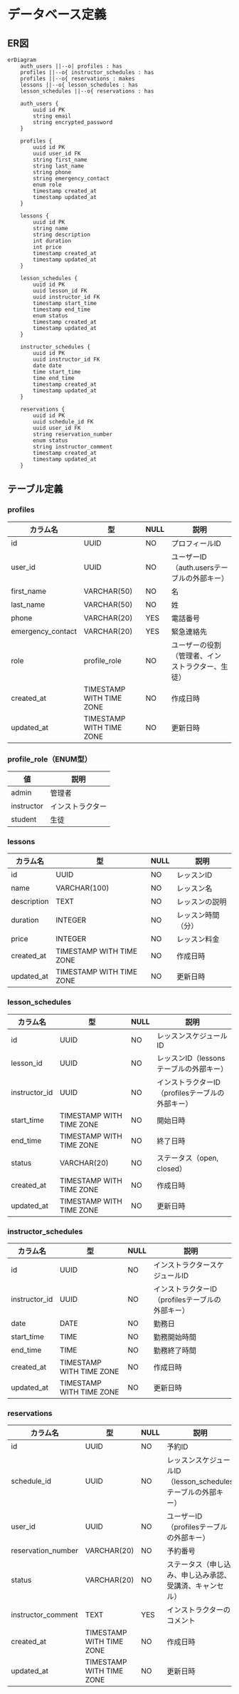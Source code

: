 # データベース定義

## ER図

```mermaid
erDiagram
    auth_users ||--o| profiles : has
    profiles ||--o{ instructor_schedules : has
    profiles ||--o{ reservations : makes
    lessons ||--o{ lesson_schedules : has
    lesson_schedules ||--o{ reservations : has

    auth_users {
        uuid id PK
        string email
        string encrypted_password
    }

    profiles {
        uuid id PK
        uuid user_id FK
        string first_name
        string last_name
        string phone
        string emergency_contact
        enum role
        timestamp created_at
        timestamp updated_at
    }

    lessons {
        uuid id PK
        string name
        string description
        int duration
        int price
        timestamp created_at
        timestamp updated_at
    }

    lesson_schedules {
        uuid id PK
        uuid lesson_id FK
        uuid instructor_id FK
        timestamp start_time
        timestamp end_time
        enum status
        timestamp created_at
        timestamp updated_at
    }

    instructor_schedules {
        uuid id PK
        uuid instructor_id FK
        date date
        time start_time
        time end_time
        timestamp created_at
        timestamp updated_at
    }

    reservations {
        uuid id PK
        uuid schedule_id FK
        uuid user_id FK
        string reservation_number
        enum status
        string instructor_comment
        timestamp created_at
        timestamp updated_at
    }
```

## テーブル定義

### profiles

| カラム名 | 型 | NULL | 説明 |
|----------|-----|------|------|
| id | UUID | NO | プロフィールID |
| user_id | UUID | NO | ユーザーID（auth.usersテーブルの外部キー） |
| first_name | VARCHAR(50) | NO | 名 |
| last_name | VARCHAR(50) | NO | 姓 |
| phone | VARCHAR(20) | YES | 電話番号 |
| emergency_contact | VARCHAR(20) | YES | 緊急連絡先 |
| role | profile_role | NO | ユーザーの役割（管理者、インストラクター、生徒） |
| created_at | TIMESTAMP WITH TIME ZONE | NO | 作成日時 |
| updated_at | TIMESTAMP WITH TIME ZONE | NO | 更新日時 |

### profile_role（ENUM型）

| 値 | 説明 |
|-----|------|
| admin | 管理者 |
| instructor | インストラクター |
| student | 生徒 |

### lessons

| カラム名 | 型 | NULL | 説明 |
|----------|-----|------|------|
| id | UUID | NO | レッスンID |
| name | VARCHAR(100) | NO | レッスン名 |
| description | TEXT | NO | レッスンの説明 |
| duration | INTEGER | NO | レッスン時間（分） |
| price | INTEGER | NO | レッスン料金 |
| created_at | TIMESTAMP WITH TIME ZONE | NO | 作成日時 |
| updated_at | TIMESTAMP WITH TIME ZONE | NO | 更新日時 |

### lesson_schedules

| カラム名 | 型 | NULL | 説明 |
|----------|-----|------|------|
| id | UUID | NO | レッスンスケジュールID |
| lesson_id | UUID | NO | レッスンID（lessonsテーブルの外部キー） |
| instructor_id | UUID | NO | インストラクターID（profilesテーブルの外部キー） |
| start_time | TIMESTAMP WITH TIME ZONE | NO | 開始日時 |
| end_time | TIMESTAMP WITH TIME ZONE | NO | 終了日時 |
| status | VARCHAR(20) | NO | ステータス（open, closed） |
| created_at | TIMESTAMP WITH TIME ZONE | NO | 作成日時 |
| updated_at | TIMESTAMP WITH TIME ZONE | NO | 更新日時 |

### instructor_schedules

| カラム名 | 型 | NULL | 説明 |
|----------|-----|------|------|
| id | UUID | NO | インストラクタースケジュールID |
| instructor_id | UUID | NO | インストラクターID（profilesテーブルの外部キー） |
| date | DATE | NO | 勤務日 |
| start_time | TIME | NO | 勤務開始時間 |
| end_time | TIME | NO | 勤務終了時間 |
| created_at | TIMESTAMP WITH TIME ZONE | NO | 作成日時 |
| updated_at | TIMESTAMP WITH TIME ZONE | NO | 更新日時 |

### reservations

| カラム名 | 型 | NULL | 説明 |
|----------|-----|------|------|
| id | UUID | NO | 予約ID |
| schedule_id | UUID | NO | レッスンスケジュールID（lesson_schedulesテーブルの外部キー） |
| user_id | UUID | NO | ユーザーID（profilesテーブルの外部キー） |
| reservation_number | VARCHAR(20) | NO | 予約番号 |
| status | VARCHAR(20) | NO | ステータス（申し込み、申し込み承認、受講済、キャンセル） |
| instructor_comment | TEXT | YES | インストラクターのコメント |
| created_at | TIMESTAMP WITH TIME ZONE | NO | 作成日時 |
| updated_at | TIMESTAMP WITH TIME ZONE | NO | 更新日時 | 